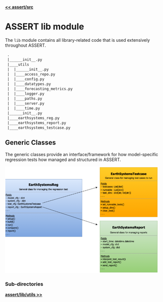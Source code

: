 [__<< assert/src__](../README.md)

# ASSERT lib module

The `lib` module contains all library-related code that is
used extensively throughout ASSERT.

```
 .
 |______init__.py
 |____utils
 |  |______init__.py
 |  |____access_repo.py
 |  |____config.py
 |  |____datatypes.py
 |  |____forecasting_metrics.py
 |  |____logger.py
 |  |____paths.py
 |  |____server.py
 |  |____time.py
 |______init__.py
 |____earthsystems_reg.py
 |____earthsystems_report.py
 |____earthsystems_testcase.py
```

## Generic Classes
The generic classes provide an interface/framework for how
model-specific regression tests how managed and structured in
ASSERT.

![](../../doc/Images/ASSERT_Flowchart4.png)

### Sub-directories

[__assert/lib/utils >>__](./utils/README.md)
